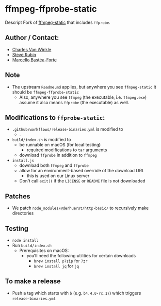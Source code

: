 
# ffmpeg-ffprobe-static
Descript Fork of [ffmpeg-static](https://github.com/eugeneware/ffmpeg-static) that includes `ffprobe`.

## Author / Contact:
  - [Charles Van Winkle](https://github.com/cvanwinkle)
  - [Steve Rubin](https://github.com/srubin)
  - [Marcello Bastéa-Forte](https://github.com/marcello3d)
## Note
- The upstream `Readme.md` applies, but anywhere you see `ffmpeg-static` it should be `ffmpeg-ffprobe-static`
  - Also, anywhere you see `ffmpeg` (the executable, i.e. `ffmpeg.exe`) assume it also means `ffprobe` (the executable) as well.

## Modifications to `ffprobe-static`:
- `.github/workflows/release-binaries.yml` is modified to
  - .
- `build/index.sh` is modified to
  - be runnable on macOS (for local testing)
    - required modifications to `tar` arguments
  - download `ffprobe` in addition to `ffmpeg`
- `install.js`
  - download both `ffmpeg` and `ffprobe`
  - allow for an environment-based override of the download URL
    - this is used on our Linux server
  - Don't call `exit()` if the `LICENSE` or `README` file is not downloaded

## Patches
- We patch `node_modules/@derhuerst/http-basic/` to recursively make directories

## Testing
- `node install`
- Run `build/index.sh`
  - Prerequisites on macOS:
    - you'll need the following utilities for certain downloads
      - `brew install p7zip` for `7zr`
      - `brew install jq` for `jq`

## To make a release
- Push a tag which starts with `b` (e.g. `b4.4.0-rc.17`) which triggers `release-binaries.yml`

